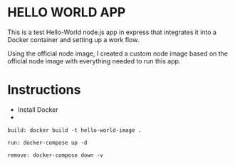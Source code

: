 # HELLO WORLD APP
This is a test Hello-World node.js app in express that integrates it into a Docker container and setting up a work flow.

Using the official node image, I created a custom node image based on the official node image with everything needed to run this app. 


# Instructions
- Install Docker
- 
```
build: docker build -t hello-world-image .

run: docker-compose up -d 

remove: docker-compose down -v

```